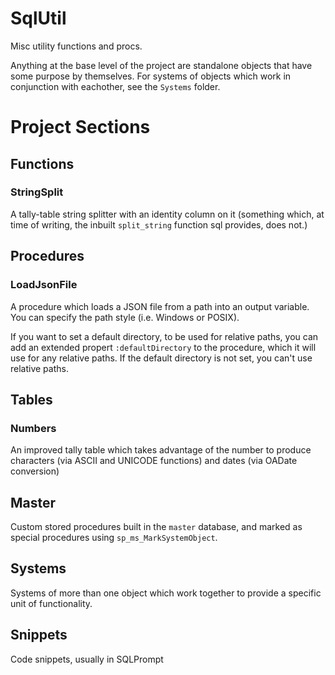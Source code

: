 # SqlUtil
Misc utility functions and procs.

Anything at the base level of the project are standalone objects that have some purpose by themselves. For systems of objects which work in conjunction with eachother, see the `Systems` folder.

# Project Sections
## Functions
### StringSplit
A tally-table string splitter with an identity column on it (something which, at time of writing, the inbuilt `split_string` function sql provides, does not.)

## Procedures
### LoadJsonFile
A procedure which loads a JSON file from a path into an output variable. You can specify the path style (i.e. Windows or POSIX).

If you want to set a default directory, to be used for relative paths, you can add an extended propert `:defaultDirectory` to the procedure, which it will use for any relative paths. If the default directory is not set, you can't use relative paths.

## Tables
### Numbers
An improved tally table which takes advantage of the number to produce characters (via ASCII and UNICODE functions) and dates (via OADate conversion)

## Master
Custom stored procedures built in the `master` database, and marked as special procedures using `sp_ms_MarkSystemObject`.

## Systems
Systems of more than one object which work together to provide a specific unit of functionality.

## Snippets
Code snippets, usually in SQLPrompt